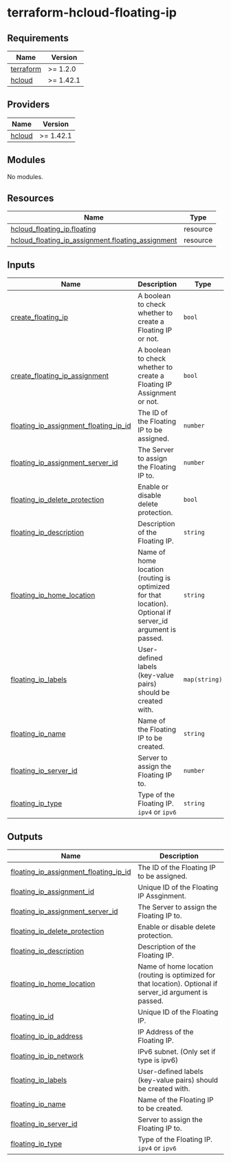 # terraform-hcloud-floating-ip

<!-- BEGINNING OF PRE-COMMIT-TERRAFORM DOCS HOOK -->
## Requirements

| Name | Version |
|------|---------|
| <a name="requirement_terraform"></a> [terraform](#requirement\_terraform) | >= 1.2.0 |
| <a name="requirement_hcloud"></a> [hcloud](#requirement\_hcloud) | >= 1.42.1 |

## Providers

| Name | Version |
|------|---------|
| <a name="provider_hcloud"></a> [hcloud](#provider\_hcloud) | >= 1.42.1 |

## Modules

No modules.

## Resources

| Name | Type |
|------|------|
| [hcloud_floating_ip.floating](https://registry.terraform.io/providers/hetznercloud/hcloud/latest/docs/resources/floating_ip) | resource |
| [hcloud_floating_ip_assignment.floating_assignment](https://registry.terraform.io/providers/hetznercloud/hcloud/latest/docs/resources/floating_ip_assignment) | resource |

## Inputs

| Name | Description | Type | Default | Required |
|------|-------------|------|---------|:--------:|
| <a name="input_create_floating_ip"></a> [create\_floating\_ip](#input\_create\_floating\_ip) | A boolean to check whether to create a Floating IP or not. | `bool` | `false` | no |
| <a name="input_create_floating_ip_assignment"></a> [create\_floating\_ip\_assignment](#input\_create\_floating\_ip\_assignment) | A boolean to check whether to create a Floating IP Assignment or not. | `bool` | `false` | no |
| <a name="input_floating_ip_assignment_floating_ip_id"></a> [floating\_ip\_assignment\_floating\_ip\_id](#input\_floating\_ip\_assignment\_floating\_ip\_id) | The ID of the Floating IP to be assigned. | `number` | `null` | no |
| <a name="input_floating_ip_assignment_server_id"></a> [floating\_ip\_assignment\_server\_id](#input\_floating\_ip\_assignment\_server\_id) | The Server to assign the Floating IP to. | `number` | `null` | no |
| <a name="input_floating_ip_delete_protection"></a> [floating\_ip\_delete\_protection](#input\_floating\_ip\_delete\_protection) | Enable or disable delete protection. | `bool` | `false` | no |
| <a name="input_floating_ip_description"></a> [floating\_ip\_description](#input\_floating\_ip\_description) | Description of the Floating IP. | `string` | `""` | no |
| <a name="input_floating_ip_home_location"></a> [floating\_ip\_home\_location](#input\_floating\_ip\_home\_location) | Name of home location (routing is optimized for that location). Optional if server\_id argument is passed. | `string` | `""` | no |
| <a name="input_floating_ip_labels"></a> [floating\_ip\_labels](#input\_floating\_ip\_labels) | User-defined labels (key-value pairs) should be created with. | `map(string)` | `{}` | no |
| <a name="input_floating_ip_name"></a> [floating\_ip\_name](#input\_floating\_ip\_name) | Name of the Floating IP to be created. | `string` | `""` | no |
| <a name="input_floating_ip_server_id"></a> [floating\_ip\_server\_id](#input\_floating\_ip\_server\_id) | Server to assign the Floating IP to. | `number` | `null` | no |
| <a name="input_floating_ip_type"></a> [floating\_ip\_type](#input\_floating\_ip\_type) | Type of the Floating IP. `ipv4` or `ipv6` | `string` | `"ipv4"` | no |

## Outputs

| Name | Description |
|------|-------------|
| <a name="output_floating_ip_assignment_floating_ip_id"></a> [floating\_ip\_assignment\_floating\_ip\_id](#output\_floating\_ip\_assignment\_floating\_ip\_id) | The ID of the Floating IP to be assigned. |
| <a name="output_floating_ip_assignment_id"></a> [floating\_ip\_assignment\_id](#output\_floating\_ip\_assignment\_id) | Unique ID of the Floating IP Assginment. |
| <a name="output_floating_ip_assignment_server_id"></a> [floating\_ip\_assignment\_server\_id](#output\_floating\_ip\_assignment\_server\_id) | The Server to assign the Floating IP to. |
| <a name="output_floating_ip_delete_protection"></a> [floating\_ip\_delete\_protection](#output\_floating\_ip\_delete\_protection) | Enable or disable delete protection. |
| <a name="output_floating_ip_description"></a> [floating\_ip\_description](#output\_floating\_ip\_description) | Description of the Floating IP. |
| <a name="output_floating_ip_home_location"></a> [floating\_ip\_home\_location](#output\_floating\_ip\_home\_location) | Name of home location (routing is optimized for that location). Optional if server\_id argument is passed. |
| <a name="output_floating_ip_id"></a> [floating\_ip\_id](#output\_floating\_ip\_id) | Unique ID of the Floating IP. |
| <a name="output_floating_ip_ip_address"></a> [floating\_ip\_ip\_address](#output\_floating\_ip\_ip\_address) | IP Address of the Floating IP. |
| <a name="output_floating_ip_ip_network"></a> [floating\_ip\_ip\_network](#output\_floating\_ip\_ip\_network) | IPv6 subnet. (Only set if type is ipv6) |
| <a name="output_floating_ip_labels"></a> [floating\_ip\_labels](#output\_floating\_ip\_labels) | User-defined labels (key-value pairs) should be created with. |
| <a name="output_floating_ip_name"></a> [floating\_ip\_name](#output\_floating\_ip\_name) | Name of the Floating IP to be created. |
| <a name="output_floating_ip_server_id"></a> [floating\_ip\_server\_id](#output\_floating\_ip\_server\_id) | Server to assign the Floating IP to. |
| <a name="output_floating_ip_type"></a> [floating\_ip\_type](#output\_floating\_ip\_type) | Type of the Floating IP. `ipv4` or `ipv6` |
<!-- END OF PRE-COMMIT-TERRAFORM DOCS HOOK -->
